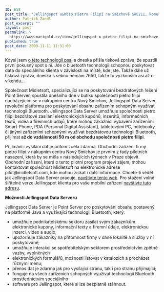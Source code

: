 ```yaml
---
ID: 658
post_title: 'Jellingspot u&nbsp;Pietro Filipi na Smíchově &#8211; komerční využití bluetooth'
author: Patrick Zandl
post_excerpt: ""
layout: post
permalink: >
  https://www.marigold.cz/item/jellingspot-u-pietro-filipi-na-smichove-komercni-vyuziti-bluetooth
published: true
post_date: 2003-11-11 11:31:00
---
```

<P>Kdysi jsem <A href="http://beta.marigold.cz/zprava.html?id=22600">o této technologii psal</A> a dneska přišla tisková zpráva, že spustili první pokusný spot s ní. Jde o bluetooth technologii schopnou poskytovat data do speciálního klienta v závislosti na místě, kde jste. Takže dále už tisková zpráva, dneska s sebou nemám 7650, takže to vyzkouším asi až o víkendu...</P>
<P>Společnost Midletsoft, specializující se na poskytování bezdrátových řešení Point Server, spustila dnešního dne v butiku společnosti pietro filipi nacházejícím se v nákupním centru Nový Smíchov, Jellingspot Data Server, revoluční platformu pro poskytování obsahu zařízením schopným využívat technologii Bluetooth. Jellingspot Data Server umožňuje společnosti pietro filipi bezdrátové zasílání elektronických kupónů, inzerátů, informačních textů, videa a firemních údajů, které mohou zákazníci vybavení zařízeními Smart-Phone, PDA (Personal Digital Assistant), tabletovými PC, notebooky či jinými zařízeními schopnými využívat bezdrátovou technologii Bluetooth, přijímat <STRONG>až do vzdálenosti 50 m od obchodu společnosti pietro filipi</STRONG>. </P>
<P>Přijímání i vysílání dat je přitom zcela zdarma. Obchodní zařízení firmy pietro filipi v nákupním centru Nový Smíchov je prvním z řady pilotních nasazení, která by se měla v následujících týdnech v Praze objevit. Obchodní zařízení, která o tento pilotní program projeví zájem, mohou kontaktovat společnost Midletsoft na elektronické adrese pilot@midletsoft.com, kde mohou získat i další informace. Chcete-li vědět jak Jellingspot Data Server pracuje, <A href="http://www.jellingspot.com/" target=_blank>navštivte&#160;tento web</A>.&#160;Pro stažení volně šiřitelné verze Jellingspot klienta pro vaše mobilní zařízení <A href="http://www.jellingspot.com/pf_deployment_cz.htm" target=_blank>navštivte tuto adresu</A>.</P>
<P>
<P><STRONG>Možnosti Jellingspot Data Serveru</STRONG> 
<P>Jellingspot Data Server je Point Server pro poskytování obsahu postavený na platformě Java a využívající technologii Bluetooth, který: 
<P>
<UL>
<LI>umožňuje podnikatelskému sektoru zasílat svým zákazníkům elektronické kupóny, informační texty a firemní údaje, elektronickou inzerci, video a audio; 
<LI>upozorňuje zákazníky na přítomnost firmy v dané lokalitě a služby v ní poskytované; 
<LI>umožňuje interakci se spotřebitelským sektorem prostřednictvím zpětné vazby, vyplněných 
<LI>elektronických formulářů, možnosti listovat v katalozích a procházet různými menu; 
<LI>přenos dat je zdarma jak pro vysílající stranu, tak i pro stranu přijímající; 
<LI>funguje na všech zařízeních schopných využívat technologii Bluetooth prostřednictvím speciálního 
<LI>software pro Jellingspot, které si lze bezplatně stáhnout. </LI></UL>